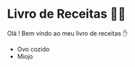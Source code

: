# Livro de Receitas :man_cook:

Olá ! Bem vindo ao meu livro de receitas :hand:

- Ovo cozido
- Miojo
